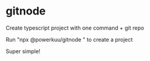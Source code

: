 # gitnode
Create typescript project with one command + git repo

Run "npx @powerkuu/gitnode <name>" to create a project

Super simple!
